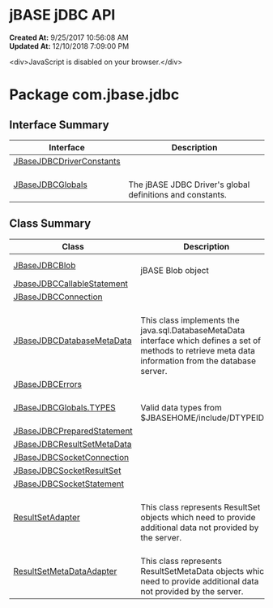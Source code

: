 # jBASE jDBC API

**Created At:** 9/25/2017 10:56:08 AM  
**Updated At:** 12/10/2018 7:09:00 PM  

<noscript>&lt;div&gt;JavaScript is disabled on your browser.&lt;/div&gt;</noscript><!-- ========= START OF TOP NAVBAR ======= -->
<!--   -->

<!--   -->
<!-- ========= END OF TOP NAVBAR ========= -->
# Package com.jbase.jdbc

## 


## Interface Summary 

| Interface<br> | Description<br> |
| --- | --- |
| [JBaseJDBCDriverConstants](/39228-jdbc/com_jbase_jdbc_JBaseJDBCDriverConstants "interface in com.jbase.jdbc")<br> |  <br> |
| [JBaseJDBCGlobals](/39228-jdbc/com_jbase_jdbc_JBaseJDBCGlobals "interface in com.jbase.jdbc")<br> | <br>The jBASE JDBC Driver's global definitions and constants.<br> |



## Class Summary 

| Class<br> | Description<br> |
| --- | --- |
| [JBaseJDBCBlob](/39228-jdbc/com_jbase_jdbc_JBaseJDBCBlob "class in com.jbase.jdbc")<br> | <br>jBASE Blob object<br> |
| [JbaseJDBCCallableStatement](/39228-jdbc/com_jbase_jdbc_JbaseJDBCCallableStatement "class in com.jbase.jdbc")<br> |  <br> |
| [JBaseJDBCConnection](/39228-jdbc/com_jbase_jdbc_JBaseJDBCConnection "class in com.jbase.jdbc")<br> |  <br> |
| [JBaseJDBCDatabaseMetaData](/39228-jdbc/com_jbase_jdbc_JBaseJDBCDatabaseMetaData "class in com.jbase.jdbc")<br> | <br>This class implements the java.sql.DatabaseMetaData interface which defines a set of methods to retrieve meta data information from the database server.<br> |
| [JBaseJDBCErrors](/39228-jdbc/com_jbase_jdbc_JBaseJDBCErrors "class in com.jbase.jdbc")<br> |  <br> |
| [JBaseJDBCGlobals.TYPES](/39228-jdbc/com_jbase_jdbc_JBaseJDBCGlobals.TYPES "class in com.jbase.jdbc")<br> | <br>Valid data types from $JBASEHOME/include/DTYPEID.H<br> |
| [JBaseJDBCPreparedStatement](/39228-jdbc/com_jbase_jdbc_JBaseJDBCPreparedStatement "class in com.jbase.jdbc")<br> |  <br> |
| [JBaseJDBCResultSetMetaData](/39228-jdbc/com_jbase_jdbc_JBaseJDBCResultSetMetaData "class in com.jbase.jdbc")<br> |  <br> |
| [JBaseJDBCSocketConnection](/39228-jdbc/com_jbase_jdbc_JBaseJDBCSocketConnection "class in com.jbase.jdbc")<br> |  <br> |
| [JBaseJDBCSocketResultSet](/39228-jdbc/com_jbase_jdbc_JBaseJDBCSocketResultSet "class in com.jbase.jdbc")<br> |  <br> |
| [JBaseJDBCSocketStatement](/39228-jdbc/com_jbase_jdbc_JBaseJDBCSocketStatement "class in com.jbase.jdbc")<br> |  <br> |
| [ResultSetAdapter](/39228-jdbc/com_jbase_jdbc_ResultSetAdapter "class in com.jbase.jdbc")<br> | <br>This class represents ResultSet objects which need to provide additional data not provided by the server.<br> |
| [ResultSetMetaDataAdapter](/39228-jdbc/com_jbase_jdbc_ResultSetMetaDataAdapter "class in com.jbase.jdbc")<br> | <br>This class represents ResultSetMetaData objects which need to provide additional data not provided by the server.<br> |
<!-- ======= START OF BOTTOM NAVBAR ====== -->
<!--   -->
